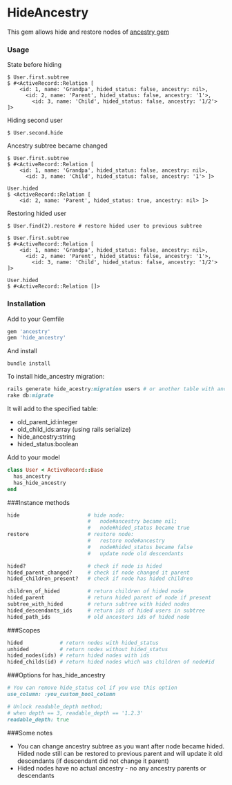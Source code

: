 # HideAncestry
This gem allows hide and restore nodes of [ancestry gem](https://github.com/stefankroes/ancestry)

### Usage
State before hiding
```
$ User.first.subtree
$ #<ActiveRecord::Relation [
    <id: 1, name: 'Grandpa', hided_status: false, ancestry: nil>,
      <id: 2, name: 'Parent', hided_status: false, ancestry: '1'>,
        <id: 3, name: 'Child', hided_status: false, ancestry: '1/2'> ]>
```

Hiding second user
```
$ User.second.hide
```

Ancestry subtree became changed
```
$ User.first.subtree
$ #<ActiveRecord::Relation [
    <id: 1, name: 'Grandpa', hided_status: false, ancestry: nil>,
      <id: 3, name: 'Child', hided_status: false, ancestry: '1'> ]>

User.hided
$ <ActiveRecord::Relation [
    <id: 2, name: 'Parent', hided_status: true, ancestry: nil> ]>
```

Restoring hided user
```
$ User.find(2).restore # restore hided user to previous subtree

$ User.first.subtree
$ #<ActiveRecord::Relation [
    <id: 1, name: 'Grandpa', hided_status: false, ancestry: nil>,
      <id: 2, name: 'Parent', hided_status: false, ancestry: '1'>,
        <id: 3, name: 'Child', hided_status: false, ancestry: '1/2'> ]>

User.hided
$ #<ActiveRecord::Relation []>
```
### Installation
Add to your Gemfile
``` ruby
gem 'ancestry'
gem 'hide_ancestry'
```
And install
```
bundle install
```

To install hide_ancestry migration:
```ruby
rails generate hide_acestry:migration users # or another table with ancestry
rake db:migrate
```
It will add to the specified table:
+ old_parent_id:integer
+ old_child_ids:array  (using rails serialize)
+ hide_ancestry:string
+ hided_status:boolean

Add to your model
```ruby
class User < ActiveRecord::Base
  has_ancestry
  has_hide_ancestry
end
```

###Instance methods
```ruby
hide                      # hide node:
                          #   node#ancestry became nil;
                          #   node#hided_status became true
restore                   # restore node:
                          #   restore node#ancestry
                          #   node#hided_status became false
                          #   update node old descendants

hided?                    # check if node is hided
hided_parent_changed?     # check if node changed it parent
hided_children_present?   # check if node has hided children

children_of_hided         # return children of hided node
hided_parent              # return hided parent of node if present
subtree_with_hided        # return subtree with hided nodes
hided_descendants_ids     # return ids of hided users in subtree 
hided_path_ids            # old ancestors ids of hided node

```

###Scopes
```ruby
hided            # return nodes with hided_status
unhided          # return nodes without hided_status
hided_nodes(ids) # return hided nodes with ids
hided_childs(id) # return hided nodes which was children of node#id

```

###Options for has_hide_ancestry
```ruby
# You can remove hide_status col if you use this option
use_column: :you_custom_bool_column 

# Unlock readable_depth method;
# when depth == 3, readable_depth == '1.2.3'
readable_depth: true
```

###Some notes
+ You can change ancestry subtree as you want after node became hided. Hided node still can be restored to previous parent and will update it old descendants (if descendant did not change it parent)
+ Hided nodes have no actual ancestry - no any ancestry parents or descendants